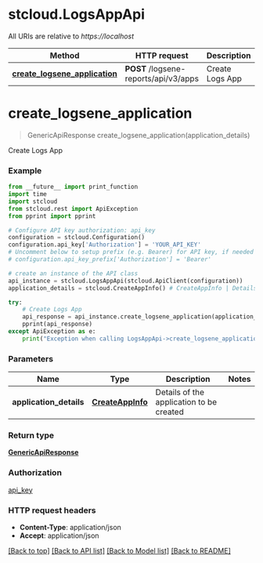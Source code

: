 # stcloud.LogsAppApi

All URIs are relative to *https://localhost*

Method | HTTP request | Description
------------- | ------------- | -------------
[**create_logsene_application**](LogsAppApi.md#create_logsene_application) | **POST** /logsene-reports/api/v3/apps | Create Logs App


# **create_logsene_application**
> GenericApiResponse create_logsene_application(application_details)

Create Logs App

### Example
```python
from __future__ import print_function
import time
import stcloud
from stcloud.rest import ApiException
from pprint import pprint

# Configure API key authorization: api_key
configuration = stcloud.Configuration()
configuration.api_key['Authorization'] = 'YOUR_API_KEY'
# Uncomment below to setup prefix (e.g. Bearer) for API key, if needed
# configuration.api_key_prefix['Authorization'] = 'Bearer'

# create an instance of the API class
api_instance = stcloud.LogsAppApi(stcloud.ApiClient(configuration))
application_details = stcloud.CreateAppInfo() # CreateAppInfo | Details of the application to be created

try:
    # Create Logs App
    api_response = api_instance.create_logsene_application(application_details)
    pprint(api_response)
except ApiException as e:
    print("Exception when calling LogsAppApi->create_logsene_application: %s\n" % e)
```

### Parameters

Name | Type | Description  | Notes
------------- | ------------- | ------------- | -------------
 **application_details** | [**CreateAppInfo**](CreateAppInfo.md)| Details of the application to be created | 

### Return type

[**GenericApiResponse**](GenericApiResponse.md)

### Authorization

[api_key](../README.md#api_key)

### HTTP request headers

 - **Content-Type**: application/json
 - **Accept**: application/json

[[Back to top]](#) [[Back to API list]](../README.md#documentation-for-api-endpoints) [[Back to Model list]](../README.md#documentation-for-models) [[Back to README]](../README.md)

